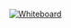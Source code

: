 [![Whiteboard](https://whiteboarder.chriszhu.me/boards/6207ceff-dcc2-4613-b5aa-d62f4731ed53.svg?type=Date)](https://whiteboarder.chriszhu.me/boards/6207ceff-dcc2-4613-b5aa-d62f4731ed53)

